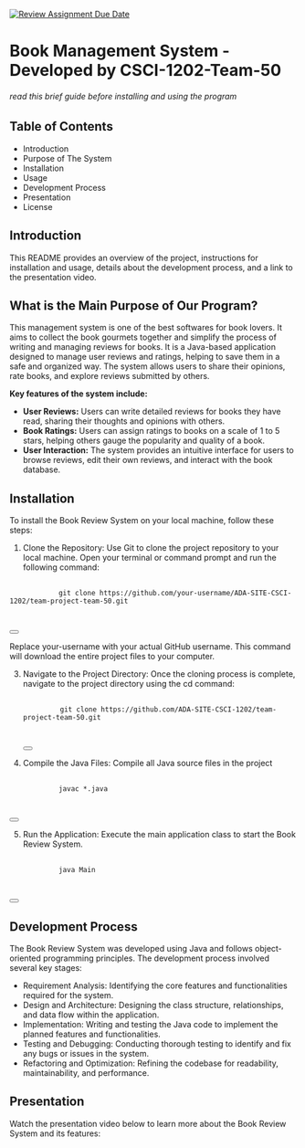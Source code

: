 [![Review Assignment Due Date](https://classroom.github.com/assets/deadline-readme-button-24ddc0f5d75046c5622901739e7c5dd533143b0c8e959d652212380cedb1ea36.svg)](https://classroom.github.com/a/4zK3HDh5)

# Book Management System - Developed by CSCI-1202-Team-50
###### read this brief guide before installing and using the program

## Table of Contents
+ Introduction
+ Purpose of The System
+ Installation
+ Usage
+ Development Process
+ Presentation
+ License

## Introduction
This README provides an overview of the project, instructions for installation and usage, details about the development process, and a link to the presentation video.

## What is the Main Purpose of Our Program?
This management system is one of the best softwares for book lovers. It aims to collect the book gourmets together and simplify the process of writing and managing reviews for books. It is a Java-based application designed to manage user reviews and ratings, helping to save them in a safe and organized way. The system allows users to share their opinions, rate books, and explore reviews submitted by others. 

**Key features of the system include:**
+ **User Reviews:** Users can write detailed reviews for books they have read, sharing their thoughts and opinions with others.
+ **Book Ratings:** Users can assign ratings to books on a scale of 1 to 5 stars, helping others gauge the popularity and quality of a book.
+ **User Interaction:** The system provides an intuitive interface for users to browse reviews, edit their own reviews, and interact with the book database.

## Installation

To install the Book Review System on your local machine, follow these steps:
1. Clone the Repository: Use Git to clone the project repository to your local machine. Open your terminal or command prompt and run the following command:
<div>
    <pre>
        <code class="language-bash" id="git-clone-code">
            git clone https://github.com/your-username/ADA-SITE-CSCI-1202/team-project-team-50.git
        </code>
    </pre>
    <button class="copy-button" data-clipboard-target="#git-clone-code"></button>
</div>

Replace your-username with your actual GitHub username. This command will download the entire project files to your computer.

3. Navigate to the Project Directory: Once the cloning process is complete, navigate to the project directory using the cd command:

   <div>
    <pre>
        <code class="language-bash" id="git-clone-code">
            git clone https://github.com/ADA-SITE-CSCI-1202/team-project-team-50.git
        </code>
    </pre>
    <button class="copy-button" data-clipboard-target="#git-clone-code"></button>
</div>

4. Compile the Java Files: Compile all Java source files in the project 
<div>
    <pre>
        <code class="language-bash" id="git-clone-code">
            javac *.java
        </code>
    </pre>
    <button class="copy-button" data-clipboard-target="#git-clone-code"></button>
</div>

5. Run the Application: Execute the main application class to start the Book Review System. 
<div>
    <pre>
        <code class="language-bash" id="git-clone-code">
            java Main
        </code>
    </pre>
    <button class="copy-button" data-clipboard-target="#git-clone-code"></button>
</div>

## Development Process

The Book Review System was developed using Java and follows object-oriented programming principles. The development process involved several key stages:

+ Requirement Analysis: Identifying the core features and functionalities required for the system.
+ Design and Architecture: Designing the class structure, relationships, and data flow within the application.
+ Implementation: Writing and testing the Java code to implement the planned features and functionalities.
+ Testing and Debugging: Conducting thorough testing to identify and fix any bugs or issues in the system.
+ Refactoring and Optimization: Refining the codebase for readability, maintainability, and performance.


## Presentation

Watch the presentation video below to learn more about the Book Review System and its features: 

